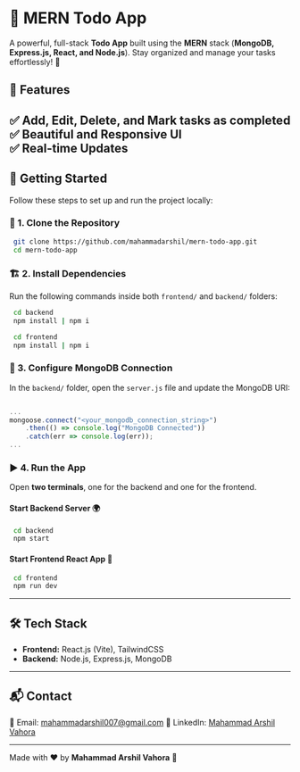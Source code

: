 # 📝 MERN Todo App

A powerful, full-stack **Todo App** built using the **MERN** stack (**MongoDB, Express.js, React, and Node.js**). Stay organized and manage your tasks effortlessly! 🚀

## 📌 Features
✅ **Add, Edit, Delete, and Mark tasks as completed**  
✅ **Beautiful and Responsive UI**  
✅ **Real-time Updates** 
---

## 🚀 Getting Started
Follow these steps to set up and run the project locally:

### 📂 1. Clone the Repository
```sh
 git clone https://github.com/mahammadarshil/mern-todo-app.git
 cd mern-todo-app
```

### 🏗 2. Install Dependencies
Run the following commands inside both `frontend/` and `backend/` folders:
```sh
 cd backend
 npm install | npm i
```
```sh
 cd frontend
 npm install | npm i
```

### 🔑 3. Configure MongoDB Connection
In the `backend/` folder, open the `server.js` file and update the MongoDB URI:
```js

...
mongoose.connect("<your_mongodb_connection_string>")
    .then(() => console.log("MongoDB Connected"))
    .catch(err => console.log(err));
...
```

### ▶️ 4. Run the App
Open **two terminals**, one for the backend and one for the frontend.

#### Start Backend Server 🌍
```sh
 cd backend
 npm start
```

#### Start Frontend React App 🎨
```sh
 cd frontend
 npm run dev
```
---


## 🛠 Tech Stack
- **Frontend:** React.js (Vite), TailwindCSS
- **Backend:** Node.js, Express.js, MongoDB

---

## 📬 Contact
📧 Email: mahammadarshil007@gmail.com
🔗 LinkedIn: [Mahammad Arshil Vahora](https://www.linkedin.com/in/yourprofile)  

---

Made with ❤️ by **Mahammad Arshil Vahora** 🚀
